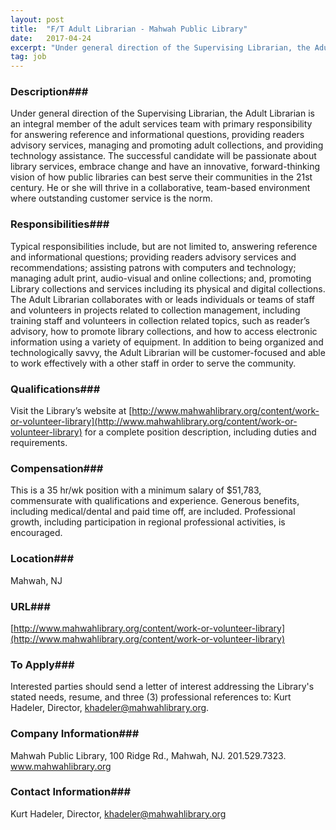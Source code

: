 ```yaml
---
layout: post
title:  "F/T Adult Librarian - Mahwah Public Library"
date:   2017-04-24
excerpt: "Under general direction of the Supervising Librarian, the Adult Librarian is an integral member of the adult services team with primary responsibility for answering reference and informational questions, providing readers advisory services, managing and promoting adult collections, and providing technology assistance. The successful candidate will be passionate about library services,..."
tag: job
---
```


### Description###

Under general direction of the Supervising Librarian, the Adult Librarian is an integral member of the adult services team with primary responsibility for answering reference and informational questions, providing readers advisory services, managing and promoting adult collections, and providing technology assistance.  The successful candidate will be passionate about library services, embrace change and have an innovative, forward-thinking vision of how public libraries can best serve their communities in the 21st century.  He or she will thrive in a collaborative, team-based environment where outstanding customer service is the norm.  


### Responsibilities###

Typical responsibilities include, but are not limited to, answering reference and informational questions; providing readers advisory services and recommendations; assisting patrons with computers and technology; managing adult print, audio-visual and online collections; and, promoting Library collections and services including its physical and digital collections.  The Adult Librarian collaborates with or leads individuals or teams of staff and volunteers in projects related to collection management, including training staff and volunteers in collection related topics, such as reader’s advisory, how to promote library collections, and how to access electronic information using a variety of equipment. In addition to being organized and technologically savvy, the Adult Librarian will be customer-focused and able to work effectively with a other staff in order to serve the community. 


### Qualifications###

Visit the Library’s website at [http://www.mahwahlibrary.org/content/work-or-volunteer-library](http://www.mahwahlibrary.org/content/work-or-volunteer-library) for a complete position description, including duties and requirements. 


### Compensation###

This is a 35 hr/wk position with a minimum salary of $51,783, commensurate with qualifications and experience.  Generous benefits, including medical/dental and paid time off, are included.  Professional growth, including participation in regional professional activities, is encouraged.  


### Location###

Mahwah, NJ


### URL###

[http://www.mahwahlibrary.org/content/work-or-volunteer-library](http://www.mahwahlibrary.org/content/work-or-volunteer-library)

### To Apply###

Interested parties should send a letter of interest addressing the Library's stated needs, resume, and three (3) professional references to: Kurt Hadeler, Director, khadeler@mahwahlibrary.org.  


### Company Information###


Mahwah Public Library, 100 Ridge Rd., Mahwah, NJ. 201.529.7323.  www.mahwahlibrary.org


### Contact Information###

Kurt Hadeler, Director, khadeler@mahwahlibrary.org


